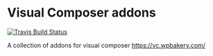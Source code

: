 # Visual Composer addons

[![Travis Build Status](https://img.shields.io/travis/medfreeman/wp-visual-composer-addons.svg?label=build)](https://travis-ci.org/medfreeman/wp-visual-composer-addons)

A collection of addons for visual composer https://vc.wpbakery.com/
